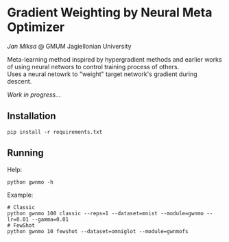 # Gradient Weighting by Neural Meta Optimizer
*Jan Miksa* @ GMUM Jagiellonian University

Meta-learning method inspired by hypergradient methods and earlier works of using neural networs to control training process of others.  
Uses a neural netowrk to "weight" target network's gradient during descent.

*Work in progress...*

## Installation

```
pip install -r requirements.txt  
```

## Running

Help:  
```
python gwnmo -h 
```

Example:  
```
# Classic
python gwnmo 100 classic --reps=1 --dataset=mnist --module=gwnmo --lr=0.01 --gamma=0.01
# FewShot
python gwnmo 10 fewshot --dataset=omniglot --module=gwnmofs
```
